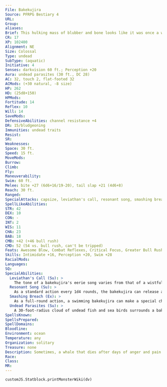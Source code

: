 ```yaml
---
File: Bakekujira
Source: PFRPG Bestiary 4
URL: 
Group: 
aliases: 
Brief: This hulking mass of blubber and bone looks like it was once a whale. Ghostly flames glow in each of its eye sockets.
CR: 17
XP: 102400
Alignment: NE
Size: Colossal
Type: undead
SubType: (aquatic)
Initiative: 4
Senses: darkvision 60 ft.; Perception +20
Aura: undead parasites (30 ft., DC 28)
AC: 32, touch 2, flat-footed 32
ACMods: (+30 natural, -8 size)
HP: 262
HD: (25d8+150)
HPMods: 
Fortitude: 14
Reflex: 10
Will: 14
SaveMods: 
DefensiveAbilities: channel resistance +4
DR: 15/bludgeoning
Immunities: undead traits
Resist: 
SR: 
Weaknesses: 
Space: 30 ft.
Speed: 15 ft.
MoveMods: 
Burrow: 
Climb: 
Fly: 
Maneuverability: 
Swim: 60 ft.
Melee: bite +27 (6d6+16/19-20), tail slap +21 (4d6+8)
Reach: 30 ft.
Ranged: 
SpecialAttacks: capsize, leviathan's call, resonant song, smashing breach
SpellLikeAbilities: 
STR: 42
DEX: 10
CON: -
INT: 2
WIS: 11
CHA: 23
BAB: 18
CMB: +42 (+46 bull rush)
CMD: 52 (54 vs. bull rush, can't be tripped)
Feats: Awesome Blow, Combat Reflexes, Critical Focus, Greater Bull Rush, Improved Bull Rush, Improved Critical (bite), Improved Initiative, Improved Lightning Reflexes, Lightning Reflexes, Power Attack, Staggering Critical, Stunning Critical, Weapon Focus (bite)
Skills: Intimidate +16, Perception +20, Swim +28
RacialMods: 
Languages: 
SQ: 
SpecialAbilities:
  Leviathan's Call (Su): >
    The tone of a bakekujira's eerie song varies from that of a wistful memory to a burning hatred. As a standard action, a bakekujira can sing. Living creatures within a 120- foot radius of a singing bakekujira must succeed at a DC 28 Will save or become fascinated or frightened (bakekujira's choice) for 1 round. Any creature that succeeds at this save cannot be affected by the same bakekujira's leviathan's call ability for 24 hours. This is a sonic mind-affecting effect. The save DC is Charisma-based.
  Resonant Song (Su): >
    As a standard action every 1d4 rounds, the bakekujira can release a damaging resonance, dealing 12d8 points of sonic damage to creatures in a 60-foot cone (Fortitude DC 28 for half). The save DC is Charisma-based.
  Smashing Breach (Ex): >
    As a full-round action, a swimming bakekujira can make a special charge attack against a creature on the water's surface. At the end of its charge, the whale breaches, slamming down with incredible force. Any Huge or smaller creatures in the bakekujira's space must succeed at a DC 28 Reflex save or take 4d8+24 points of bludgeoning damage and be forced into the nearest empty square adjacent to the bakekujira. Humanoid creatures killed by this ability rise as draugr (Pathfinder RPG Bestiary 2 110) in 1d6 hours. A bakekujira can use its capsize special attack in conjunction with this ability. The save DC is Charisma-based.
  Undead Parasites (Su): >
    A 30-foot-radius cloud of undead fish and sea birds surrounds a bakekujira. Creatures starting their turn within the cloud must succeed at a DC 28 Will save or be nauseated for 1 round and take 6d6 points of damage. Creatures with the ability to channel positive energy can suppress this aura for 1 round by expending one use of channel energy. The bakekujira receives a Will save against this effect. The save DC is equal to 10 + 1/2 the channeler's caster level + the channeler's Charisma modifier. The channeled energy has no other effect.
SpellsKnown: 
SpellsPrepared: 
SpellDomains: 
Bloodline: 
Environment: ocean
Temperature: any
Organization: solitary
Treasure: none
Description: Sometimes, a whale that dies after days of anger and pain arises as an undead monstrosity known as a bakekujira. A bakekujira weighs about 50 tons, and measures from 50 to 60 feet long.
Race: 
Class: 
MR: 
---
```

```dataviewjs
customJS.Statblock.printMonsterWiki(dv)
```
